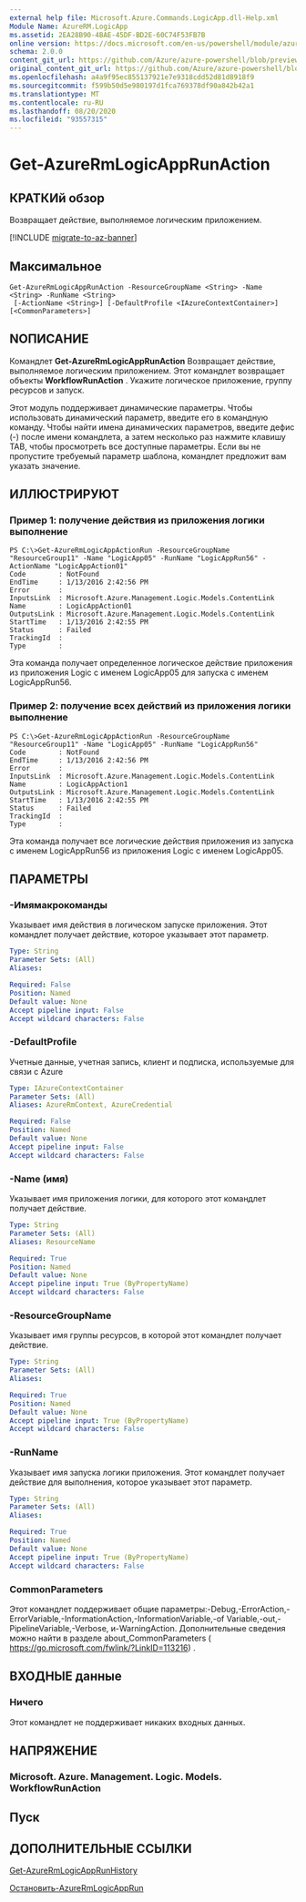 ```yaml
---
external help file: Microsoft.Azure.Commands.LogicApp.dll-Help.xml
Module Name: AzureRM.LogicApp
ms.assetid: 2EA28B90-4BAE-45DF-BD2E-60C74F53FB7B
online version: https://docs.microsoft.com/en-us/powershell/module/azurerm.logicapp/get-azurermlogicapprunaction
schema: 2.0.0
content_git_url: https://github.com/Azure/azure-powershell/blob/preview/src/ResourceManager/LogicApp/Commands.LogicApp/help/Get-AzureRmLogicAppRunAction.md
original_content_git_url: https://github.com/Azure/azure-powershell/blob/preview/src/ResourceManager/LogicApp/Commands.LogicApp/help/Get-AzureRmLogicAppRunAction.md
ms.openlocfilehash: a4a9f95ec855137921e7e9318cdd52d81d8918f9
ms.sourcegitcommit: f599b50d5e980197d1fca769378df90a842b42a1
ms.translationtype: MT
ms.contentlocale: ru-RU
ms.lasthandoff: 08/20/2020
ms.locfileid: "93557315"
---
```

# Get-AzureRmLogicAppRunAction

## КРАТКИй обзор
Возвращает действие, выполняемое логическим приложением.

[!INCLUDE [migrate-to-az-banner](../../includes/migrate-to-az-banner.md)]

## Максимальное

```
Get-AzureRmLogicAppRunAction -ResourceGroupName <String> -Name <String> -RunName <String>
 [-ActionName <String>] [-DefaultProfile <IAzureContextContainer>] [<CommonParameters>]
```

## NОПИСАНИЕ
Командлет **Get-AzureRmLogicAppRunAction** Возвращает действие, выполняемое логическим приложением.
Этот командлет возвращает объекты **WorkflowRunAction** .
Укажите логическое приложение, группу ресурсов и запуск.

Этот модуль поддерживает динамические параметры.
Чтобы использовать динамический параметр, введите его в командную команду.
Чтобы найти имена динамических параметров, введите дефис (-) после имени командлета, а затем несколько раз нажмите клавишу TAB, чтобы просмотреть все доступные параметры.
Если вы не пропустите требуемый параметр шаблона, командлет предложит вам указать значение.

## ИЛЛЮСТРИРУЮТ

### Пример 1: получение действия из приложения логики выполнение
```
PS C:\>Get-AzureRmLogicAppActionRun -ResourceGroupName "ResourceGroup11" -Name "LogicApp05" -RunName "LogicAppRun56" -ActionName "LogicAppAction01"
Code        : NotFound
EndTime     : 1/13/2016 2:42:56 PM
Error       : 
InputsLink  : Microsoft.Azure.Management.Logic.Models.ContentLink
Name        : LogicAppAction01
OutputsLink : Microsoft.Azure.Management.Logic.Models.ContentLink
StartTime   : 1/13/2016 2:42:55 PM
Status      : Failed
TrackingId  : 
Type        :
```

Эта команда получает определенное логическое действие приложения из приложения Logic с именем LogicApp05 для запуска с именем LogicAppRun56.

### Пример 2: получение всех действий из приложения логики выполнение
```
PS C:\>Get-AzureRmLogicAppActionRun -ResourceGroupName "ResourceGroup11" -Name "LogicApp05" -RunName "LogicAppRun56"
Code        : NotFound
EndTime     : 1/13/2016 2:42:56 PM
Error       : 
InputsLink  : Microsoft.Azure.Management.Logic.Models.ContentLink
Name        : LogicAppAction1
OutputsLink : Microsoft.Azure.Management.Logic.Models.ContentLink
StartTime   : 1/13/2016 2:42:55 PM
Status      : Failed
TrackingId  : 
Type        :
```

Эта команда получает все логические действия приложения из запуска с именем LogicAppRun56 из приложения Logic с именем LogicApp05.

## ПАРАМЕТРЫ

### -Имямакрокоманды
Указывает имя действия в логическом запуске приложения.
Этот командлет получает действие, которое указывает этот параметр.

```yaml
Type: String
Parameter Sets: (All)
Aliases: 

Required: False
Position: Named
Default value: None
Accept pipeline input: False
Accept wildcard characters: False
```

### -DefaultProfile
Учетные данные, учетная запись, клиент и подписка, используемые для связи с Azure

```yaml
Type: IAzureContextContainer
Parameter Sets: (All)
Aliases: AzureRmContext, AzureCredential

Required: False
Position: Named
Default value: None
Accept pipeline input: False
Accept wildcard characters: False
```

### -Name (имя)
Указывает имя приложения логики, для которого этот командлет получает действие.

```yaml
Type: String
Parameter Sets: (All)
Aliases: ResourceName

Required: True
Position: Named
Default value: None
Accept pipeline input: True (ByPropertyName)
Accept wildcard characters: False
```

### -ResourceGroupName
Указывает имя группы ресурсов, в которой этот командлет получает действие.

```yaml
Type: String
Parameter Sets: (All)
Aliases: 

Required: True
Position: Named
Default value: None
Accept pipeline input: True (ByPropertyName)
Accept wildcard characters: False
```

### -RunName
Указывает имя запуска логики приложения.
Этот командлет получает действие для выполнения, которое указывает этот параметр.

```yaml
Type: String
Parameter Sets: (All)
Aliases: 

Required: True
Position: Named
Default value: None
Accept pipeline input: True (ByPropertyName)
Accept wildcard characters: False
```

### CommonParameters
Этот командлет поддерживает общие параметры:-Debug,-ErrorAction,-ErrorVariable,-InformationAction,-InformationVariable,-of Variable,-out,-PipelineVariable,-Verbose, и-WarningAction. Дополнительные сведения можно найти в разделе about_CommonParameters ( https://go.microsoft.com/fwlink/?LinkID=113216) .

## ВХОДНЫЕ данные

### Ничего
Этот командлет не поддерживает никаких входных данных.

## НАПРЯЖЕНИЕ

### Microsoft. Azure. Management. Logic. Models. WorkflowRunAction

## Пуск

## ДОПОЛНИТЕЛЬНЫЕ ССЫЛКИ

[Get-AzureRmLogicAppRunHistory](./Get-AzureRmLogicAppRunHistory.md)

[Остановить-AzureRmLogicAppRun](./Stop-AzureRmLogicAppRun.md)


